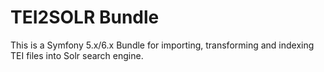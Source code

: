 # TEI2SOLR Bundle

This is a Symfony 5.x/6.x Bundle for importing, transforming and indexing TEI files into Solr search engine.
